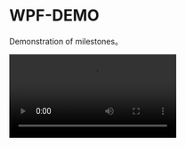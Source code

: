 # WPF-DEMO
Demonstration of milestones。

<video>
      <source src="demo.mp4" type="video/mp4">
</video>

